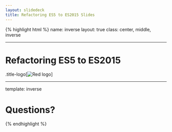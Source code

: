 ```yaml
---
layout: slidedeck
title: Refactoring ES5 to ES2015 Slides
---
```


{% highlight html %}
name: inverse
layout: true
class: center, middle, inverse

---

# Refactoring ES5 to ES2015

.title-logo[![Red logo](/public/img/red-logo-white.svg)]

---

template: inverse

# Questions?

{% endhighlight %}